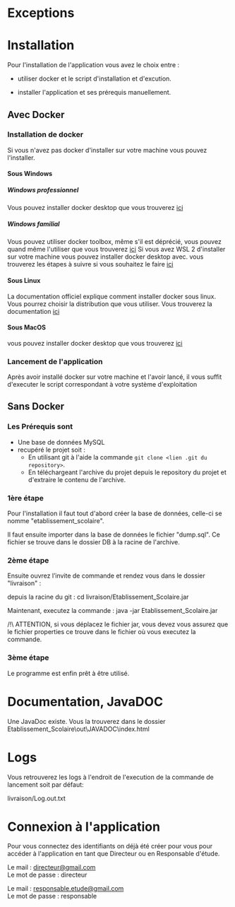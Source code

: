 # Exceptions

# Installation

Pour l'installation de l'application vous avez le choix entre :

 - utiliser docker et le script d'installation et d'excution.

- installer l'application et ses prérequis manuellement.

## Avec Docker

### Installation de docker
Si vous n'avez pas docker d'installer sur votre machine vous pouvez l'installer.

#### Sous Windows

##### Windows professionnel
Vous pouvez installer docker desktop que vous trouverez [ici](https://www.docker.com/products/docker-desktop)

##### Windows familial
Vous pouvez utiliser docker toolbox, même s'il est déprécié, vous pouvez quand même l'utiliser que vous trouverez [ici](https://github.com/docker/toolbox/releases)
Si vous avez WSL 2 d'installer sur votre machine vous pouvez installer docker desktop avec. vous trouverez les étapes à suivre si vous souhaitez le faire 
[ici](https://docs.docker.com/docker-for-windows/install-windows-home/)

#### Sous Linux
  La documentation officiel explique comment installer docker sous linux. Vous pourrez choisir la distribution que vous utiliser. Vous trouverez la documentation [ici](https://docs.docker.com/engine/install/)

#### Sous MacOS
 vous pouvez installer docker desktop que vous trouverez [ici](https://www.docker.com/products/docker-desktop)

### Lancement de l'application

Après avoir installé docker sur votre machine et l'avoir lancé, il vous suffit d'executer le script correspondant à votre système d'exploitation

## Sans Docker

### Les Prérequis sont

- Une base de données MySQL
- recupéré le projet soit : 
  - En utilisant git à l'aide la commande `git clone <lien .git du repository>`.
  - En téléchargeant l'archive du projet depuis le repository du projet et d'extraire le contenu de l'archive.

### 1ère étape 
Pour l'installation il faut tout d'abord créer la base de données, celle-ci se nomme "etablissement_scolaire".

Il faut ensuite importer dans la base de données le fichier "dump.sql". Ce fichier se trouve dans le dossier DB à la racine de l'archive. 

### 2ème étape 

Ensuite ouvrez l’invite de commande et rendez vous dans le dossier "livraison" :

depuis la racine du git :  cd livraison/Etablissement_Scolaire.jar

Maintenant, executez la commande :
java -jar Etablissement_Scolaire.jar

/!\ ATTENTION, si vous déplacez le fichier jar, vous devez vous assurez que le fichier properties ce trouve dans le fichier où vous executez la commande.

### 3ème étape

Le programme est enfin prêt à être utilisé.

# Documentation, JavaDOC
Une JavaDoc existe. Vous la trouverez dans le dossier Etablissement_Scolaire\out\JAVADOC\index.html

# Logs
Vous retrouverez les logs à l'endroit de l'execution de la commande de lancement soit par défaut: 

 livraison/Log.out.txt

# Connexion à l'application
Pour vous connectez des identifiants on déjà été créer pour vous pour accéder à l'application en tant que Directeur ou en Responsable d'étude. 

Le mail : directeur@gmail.com <br />
Le mot de passe : directeur

Le mail : responsable.etude@gmail.com <br />
Le mot de passe : responsable
